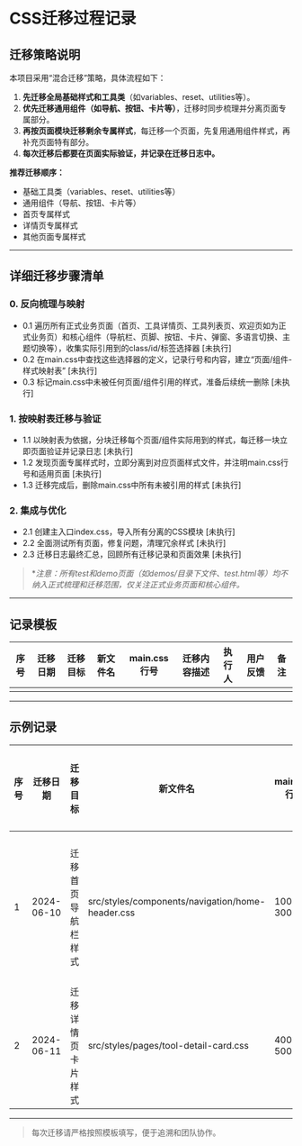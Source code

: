 # CSS迁移过程记录

## 迁移策略说明

本项目采用“混合迁移”策略，具体流程如下：

1. **先迁移全局基础样式和工具类**（如variables、reset、utilities等）。
2. **优先迁移通用组件（如导航、按钮、卡片等）**，迁移时同步梳理并分离页面专属部分。
3. **再按页面模块迁移剩余专属样式**，每迁移一个页面，先复用通用组件样式，再补充页面特有部分。
4. **每次迁移后都要在页面实际验证，并记录在迁移日志中。**

**推荐迁移顺序：**
- 基础工具类（variables、reset、utilities等）
- 通用组件（导航、按钮、卡片等）
- 首页专属样式
- 详情页专属样式
- 其他页面专属样式

---

## 详细迁移步骤清单

### 0. 反向梳理与映射
- 0.1 遍历所有正式业务页面（首页、工具详情页、工具列表页、欢迎页如为正式业务页）和核心组件（导航栏、页脚、按钮、卡片、弹窗、多语言切换、主题切换等），收集实际引用到的class/id/标签选择器 [未执行]
- 0.2 在main.css中查找这些选择器的定义，记录行号和内容，建立“页面/组件-样式映射表” [未执行]
- 0.3 标记main.css中未被任何页面/组件引用的样式，准备后续统一删除 [未执行]

### 1. 按映射表迁移与验证
- 1.1 以映射表为依据，分块迁移每个页面/组件实际用到的样式，每迁移一块立即页面验证并记录日志 [未执行]
- 1.2 发现页面专属样式时，立即分离到对应页面样式文件，并注明main.css行号和适用页面 [未执行]
- 1.3 迁移完成后，删除main.css中所有未被引用的样式 [未执行]

### 2. 集成与优化
- 2.1 创建主入口index.css，导入所有分离的CSS模块 [未执行]
- 2.2 全面测试所有页面，修复问题，清理冗余样式 [未执行]
- 2.3 迁移日志最终汇总，回顾所有迁移记录和页面效果 [未执行]

> **注意：所有test和demo页面（如demos/目录下文件、*test.html等）均不纳入正式梳理和迁移范围，仅关注正式业务页面和核心组件。**

---

## 记录模板

| 序号 | 迁移日期 | 迁移目标 | 新文件名 | main.css行号 | 迁移内容描述 | 执行人 | 用户反馈 | 备注 |
|------|----------|----------|----------|--------------|--------------|--------|----------|------|
|      |          |          |          |              |              |        |          |      |

---

## 示例记录

| 序号 | 迁移日期 | 迁移目标         | 新文件名                                      | main.css行号 | 迁移内容描述         | 执行人 | 用户反馈 | 备注           |
|------|----------|------------------|-----------------------------------------------|--------------|----------------------|--------|----------|----------------|
| 1    | 2024-06-10 | 迁移首页导航栏样式 | src/styles/components/navigation/home-header.css | 100-300      | 首页导航栏相关样式迁移 | AI助手 | 成功     | 页面显示正常   |
| 2    | 2024-06-11 | 迁移详情页卡片样式 | src/styles/pages/tool-detail-card.css         | 400-500      | 详情页卡片样式迁移     | AI助手 | 失败     | 卡片阴影丢失   |

---

> 每次迁移请严格按照模板填写，便于追溯和团队协作。 